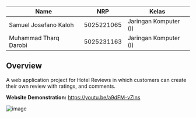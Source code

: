 | Name           | NRP        | Kelas     |
| ---            | ---        | ----------|
| Samuel Josefano Kaloh | 5025221065 | Jaringan Komputer (I) |
| Muhammad Tharq Darobi | 5025231163 | Jaringan Komputer (I) |

## Overview
A web application project for Hotel Reviews in which customers can create their own review with ratings, and comments.

**Website Demonstration:** https://youtu.be/a9dFM-vZlns

![image](https://github.com/user-attachments/assets/da0f80b9-31cf-4f94-93b3-9b6d8df43de6)

